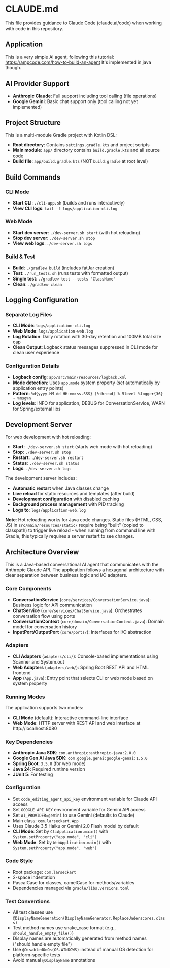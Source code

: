 # CLAUDE.md

This file provides guidance to Claude Code (claude.ai/code) when working with code in this repository.

## Application

This is a very simple AI agent, following this tutorial: https://ampcode.com/how-to-build-an-agent
It's implemented in java though.

## AI Provider Support
- **Anthropic Claude**: Full support including tool calling (file operations)
- **Google Gemini**: Basic chat support only (tool calling not yet implemented)


## Project Structure

This is a multi-module Gradle project with Kotlin DSL:
- **Root directory**: Contains `settings.gradle.kts` and project scripts
- **Main module**: `app/` directory contains `build.gradle.kts` and all source code
- **Build file**: `app/build.gradle.kts` (NOT `build.gradle` at root level)

## Build Commands

### CLI Mode
- **Start CLI**: `./cli-app.sh` (builds and runs interactively)
- **View CLI logs**: `tail -f logs/application-cli.log`

### Web Mode  
- **Start dev server**: `./dev-server.sh start` (with hot reloading)
- **Stop dev server**: `./dev-server.sh stop`
- **View web logs**: `./dev-server.sh logs`

### Build & Test
- **Build**: `./gradlew build` (includes fatJar creation)
- **Test**: `./run_tests.sh` (runs tests with formatted output)
- **Single test**: `./gradlew test --tests "ClassName"`
- **Clean**: `./gradlew clean`

## Logging Configuration

### Separate Log Files
- **CLI Mode**: `logs/application-cli.log`
- **Web Mode**: `logs/application-web.log`
- **Log Rotation**: Daily rotation with 30-day retention and 100MB total size cap
- **Clean Output**: Logback status messages suppressed in CLI mode for clean user experience

### Configuration Details
- **Logback config**: `app/src/main/resources/logback.xml`
- **Mode detection**: Uses `app.mode` system property (set automatically by application entry points)
- **Pattern**: `%d{yyyy-MM-dd HH:mm:ss.SSS} [%thread] %-5level %logger{36} - %msg%n`
- **Log levels**: INFO for application, DEBUG for ConversationService, WARN for Spring/external libs

## Development Server

For web development with hot reloading:

- **Start**: `./dev-server.sh start` (starts web mode with hot reloading)
- **Stop**: `./dev-server.sh stop`
- **Restart**: `./dev-server.sh restart`
- **Status**: `./dev-server.sh status`
- **Logs**: `./dev-server.sh logs`

The development server includes:
- **Automatic restart** when Java classes change
- **Live reload** for static resources and templates (after build)
- **Development configuration** with disabled caching
- **Background process management** with PID tracking
- **Logs to**: `logs/application-web.log`

**Note**: Hot reloading works for Java code changes. Static files (HTML, CSS, JS) in `src/main/resources/static/` require being "built" (copied to classpath) to trigger live reload - when running from command line with Gradle, this typically requires a server restart to see changes.

## Architecture Overview

This is a Java-based conversational AI agent that communicates with the Anthropic Claude API. The application follows a hexagonal architecture with clear separation between business logic and I/O adapters.

### Core Components

- **ConversationService** (`core/services/ConversationService.java`): Business logic for API communication
- **ChatService** (`core/services/ChatService.java`): Orchestrates conversation flow using ports
- **ConversationContext** (`core/domain/ConversationContext.java`): Domain model for conversation history
- **InputPort/OutputPort** (`core/ports/`): Interfaces for I/O abstraction

### Adapters

- **CLI Adapters** (`adapters/cli/`): Console-based implementations using Scanner and System.out
- **Web Adapters** (`adapters/web/`): Spring Boot REST API and HTML frontend
- **App** (`App.java`): Entry point that selects CLI or web mode based on system property

### Running Modes

The application supports two modes:
- **CLI Mode** (default): Interactive command-line interface
- **Web Mode**: HTTP server with REST API and web interface at http://localhost:8080

### Key Dependencies

- **Anthropic Java SDK**: `com.anthropic:anthropic-java:2.0.0`
- **Google Gen AI Java SDK**: `com.google.genai:google-genai:1.5.0`
- **Spring Boot**: `3.5.0` (for web mode)
- **Java 24**: Required runtime version
- **JUnit 5**: For testing

### Configuration

- Set `code_editing_agent_api_key` environment variable for Claude API access
- Set `GOOGLE_API_KEY` environment variable for Gemini API access
- Set `AI_PROVIDER=gemini` to use Gemini (defaults to Claude)
- Main class: `com.larseckart.App`
- Uses Claude 3.5 Haiku or Gemini 2.0 Flash model by default
- **CLI Mode**: Set by `CliApplication.main()` with `System.setProperty("app.mode", "cli")`
- **Web Mode**: Set by `WebApplication.main()` with `System.setProperty("app.mode", "web")`

### Code Style

- Root package: `com.larseckart`
- 2-space indentation
- PascalCase for classes, camelCase for methods/variables
- Dependencies managed via `gradle/libs.versions.toml`

### Test Conventions

- All test classes use `@DisplayNameGeneration(DisplayNameGenerator.ReplaceUnderscores.class)`
- Test method names use snake_case format (e.g., `should_handle_empty_file()`)
- Display names are automatically generated from method names ("should handle empty file")
- Use `@DisabledOnOs(OS.WINDOWS)` instead of manual OS detection for platform-specific tests
- Avoid manual `@DisplayName` annotations